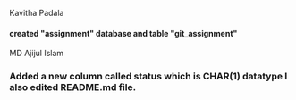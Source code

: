 Kavitha Padala 

#### created "assignment" database and table "git_assignment"

MD Ajijul Islam

### Added a new column called status which is CHAR(1) datatype I also edited README.md file.
